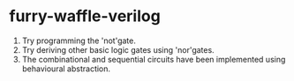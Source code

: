 # furry-waffle-verilog
1. Try programming the 'not'gate.
2. Try deriving other basic logic gates using 'nor'gates.
3. The combinational and sequential circuits have been implemented using behavioural abstraction. 
